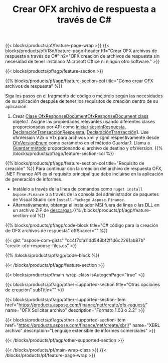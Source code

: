 ﻿---
title: Crear OFX archivo de respuesta a través de C#
description: Código de muestra para la creación del archivo de respuesta OFX. Utilice el código de ejemplo API para la generación de archivos de respuesta por lotes OFX dentro de las aplicaciones basadas en .NET. 
url: /es/net/create/ofx-response/
family: finance
platformtag: net
feature: create
informat: OFX Response
outformat: 
otherformats: OFX Response
---
{{< blocks/products/pf/feature-page-wrap >}}
{{< blocks/products/pf/i18n/feature-page-header h1="Crear OFX archivos de respuesta a través de C#" h2="OFX creación de archivos de respuesta sin necesidad de tener instalado Microsoft Office ni ningún otro software." >}}

{{< blocks/products/pf/agp/feature-section >}}

{{% blocks/products/pf/agp/feature-section-col title="Cómo crear OFX archivos de respuesta" %}}

Siga los pasos en el fragmento de código o mejórelo según las necesidades de su aplicación después de tener los requisitos de creación dentro de su aplicación.

1. Crear [Clase OfxResponseDocumentOfxResponseDocument class](https://apireference.aspose.com/finance/net/aspose.finance.ofx/ofxresponsedocument) objeto.1. Asigne las propiedades relevantes usando diferentes clases proporcionadas por API como [Iniciar sesiónRespuesta](https://apireference.aspose.com/finance/net/aspose.finance.ofx.signon/signonresponse),  [DeclaraciónTransacciónRespuesta](https://apireference.aspose.com/finance/net/aspose.finance.ofx.bank/statementtransactionresponse), [DeclaraciónTransacción](https://apireference.aspose.com/finance/net/aspose.finance.ofx/statementtransaction)1. Use ofxVersion V2x o V1x para archivos xml y sgml respectivamente desde [OfxVersionEnum](https://apireference.aspose.com/finance/net/aspose.finance.ofx/ofxversionenum) como parámetro en el método Guardar.1. Llama a [Guardar método](https://apireference.aspose.com/finance/net/aspose.finance.ofx/ofxresponsedocument/methods/save) proporcionando el archivo de destino y ofxVersion.
{{% /blocks/products/pf/agp/feature-section-col %}}

{{% blocks/products/pf/agp/feature-section-col title="Requisito de creación" %}}
Para continuar con la creación del archivo de respuesta OFX, .NET Finance API es el requisito principal que debe incluirse en la aplicación de generación de informes. 
- Instálelo a través de la línea de comandos como ```nuget install Aspose.Finance``` o a través de la consola del administrador de paquetes de Visual Studio con ```Install-Package Aspose.Finance```.
- Alternativamente, obtenga el instalador MSI fuera de línea o las DLL en un archivo ZIP de [descargas](https://downloads.aspose.com/finance/net).{{% /blocks/products/pf/agp/feature-section-col %}}

{{% blocks/products/pf/agp/code-block title="C# código para la creación de OFX archivos de respuesta" offSpacer="" %}}

{{< gist "aspose-com-gists" "cc4f7cfa11dd543bf2f1d6c2261ab87b" "create-ofx-response-files.cs" >}}

{{% /blocks/products/pf/agp/code-block %}}

{{< /blocks/products/pf/agp/feature-section >}}

{{< blocks/products/pf/main-wrap-class isAutogenPage="true" >}}

{{< blocks/products/pf/agp/other-supported-section title="Otras opciones de creación" subTitle="" >}}

{{< blocks/products/pf/agp/other-supported-section-item href="https://products.aspose.com/finance/net/create/ofx-request/" name="OFX Solicitar archivo" description="Formato 1.03 o 2.2" >}}

{{< blocks/products/pf/agp/other-supported-section-item href="https://products.aspose.com/finance/net/create/xbrl/" name="XBRL archivo" description="Lenguaje extensible de informes comerciales" >}}

{{< /blocks/products/pf/agp/other-supported-section >}}

{{< /blocks/products/pf/main-wrap-class >}}
{{< /blocks/products/pf/feature-page-wrap >}}